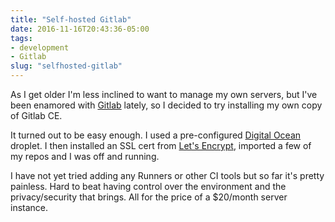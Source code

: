 ```yaml
---
title: "Self-hosted Gitlab"
date: 2016-11-16T20:43:36-05:00
tags: 
- development
- Gitlab
slug: "selfhosted-gitlab"
---
```


As I get older I'm less inclined to want to manage my own servers, but I've been
enamored with [Gitlab](http://gitlab.com) lately, so I decided to try installing
my own copy of Gitlab CE.

It turned out to be easy enough. I used a
pre-configured [Digital Ocean](https://digitalocean.com) droplet. I then
installed an SSL cert from [Let's Encrypt](https://letsencrypt.org), imported a
few of my repos and I was off and running.

I have not yet tried adding any Runners or other CI tools but so far it's pretty
painless. Hard to beat having control over the environment and the
privacy/security that brings. All for the price of a $20/month server instance.


